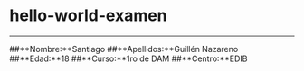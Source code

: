 # hello-world-examen
***
##**Nombre:**Santiago
##**Apellidos:**Guillén Nazareno
##**Edad:**18
##**Curso:**1ro de DAM
##**Centro:**EDIB
